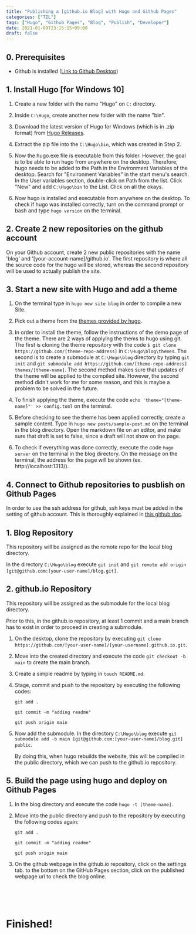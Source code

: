 ```yaml
---
title: "Publishing a [github.io Blog] with Hugo and Github Pages"
categories: ["TIL"]
tags: ["Hugo", "Github Pages", "Blog", "Publish", "Developer"]
date: 2021-01-09T23:15:15+09:00
draft: false
---
```

## **0. Prerequisites**
 * Github is installed ([Link to Github Desktop](https://desktop.github.com/))

## **1. Install Hugo [for Windows 10]**
  1. Create a new folder with the name "Hugo" on `C:` directory.

  2. Inside `C:\Hugo`, create another new folder with the name "bin".

  3. Download the latest version of Hugo for Windows (which is in .zip format) from [Hugo Releases](https://github.com/gohugoio/hugo/releases). 

  4. Extract the zip file into the `C:\Hugo\bin`, which was created in Step 2.

  5. Now the hugo.exe file is executable from this folder. However, the goal is to be able to run hugo from anywhere on the desktop. Therefore, hugo needs to be added to the Path in the Environment Variables of the desktop. 
  Search for "Environment Variables" in the start menu's search. In the User variables section, double-click on Path from the list. Click "New" and add `C:\Hugo\bin` to the List. Click on all the okays.

  6. Now hugo is installed and executable from anywhere on the desktop. To check if hugo was installed correctly, turn on the command prompt or bash and type `hugo version` on the terminal.

## **2. Create 2 new repositories on the github account**
  On your Github account, create 2 new public repositories with the name 'blog' and '[your-account-name]/github.io'.
  The first repository is where all the source code for the hugo will be stored, whereas the second repository will be used to actually publish the site.

## **3. Start a new site with Hugo and add a theme**
  1. On the terminal type in `hugo new site blog` in order to compile a new Site.

  2. Pick out a theme from the [themes provided by hugo](https://themes.gohugo.io/).

  3. In order to install the theme, follow the instructions of the demo page of the theme. There are 2 ways of applying the thems to hugo using git. The first is cloning the theme repository with the code `$ git clone https://github.com/[theme-repo-address]` in `C:\Hugo\blog\themes`. The second is to create a submodule at `C:\Hugo\blog` directory by typing `git init` and `git submodule add https://github.com/[theme-repo-address] themes/[theme-name]`. The second method makes sure that updates of the theme will be applied to the compiled site. However, the second method didn't work for me for some reason, and this is maybe a problem to be solved in the future.

  4. To finish applying the theme, execute the code `echo 'theme="[theme-name]"' >> config.toml` on the terminal.

  5. Before checking to see the theme has been applied correctly, create a sample content. Type in `hugo new posts/sample-post.md` on the terminal in the blog directory. Open the markdown file on an editor, and make sure that draft is set to false, since a draft will not show on the page.

  6. To check if everything was done correctly, execute the code `hugo server` on the terminal in the blog directory. On the message on the terminal, the address for the page will be shown (ex. http://localhost:1313/).

## **4. Connect to Github repositories to pusblish on Github Pages**
  In order to use the ssh address for github, ssh keys must be added in the setting of github account. This is thoroughly explained in [this github doc](https://docs.github.com/en/free-pro-team@latest/github/authenticating-to-github/generating-a-new-ssh-key-and-adding-it-to-the-ssh-agent).

  ## 1. Blog Repository
  This repository will be assigned as the remote repo for the local blog directory.
  
  In the directory `C:\Hugo\blog` execute `git init` and `git remote add origin [git@github.com:[your-user-name]/blog.git]`.

  ## 2. github.io Repository
  This repository will be assigned as the submodule for the local blog directory.

  Prior to this, in the github.io repository, at least 1 commit and a main branch has to exist in order to proceed in creating a submodule.

1. On the desktop, clone the repository by executing `git clone https://github.com/[your-user-name]/[your-username].github.io.git`.

2. Move into the created directory and execute the code `git checkout -b main` to create the main branch.

3. Create a simple readme by typing in `touch README.md`.

4. Stage, commit and push to the repository by executing the following codes:

    `git add .`

    `git commit -m "adding readme"`

    `git push origin main`

5. Now add the submodule. In the directory `C:\Hugo\blog` execute `git submodule add -b main [git@github.com:[your-user-name]/blog.git] public`.

    By doing this, when hugo rebuilds the website, this will be compiled in the public directory, which we can push to the github.io repository.

## **5. Build the page using hugo and deploy on Github Pages**

1. In the blog directory and execute the code `hugo -t [theme-name]`.

2. Move into the public directory and push to the repository by executing the following codes again:

    `git add .`

    `git commit -m "adding readme"`

    `git push origin main`
3. On the github webpage in the github.io repository, click on the settings tab. to the bottom on the GitHub Pages section, click on the published webpage url to check the blog online.

<br>
<br>
<br>

# **Finished!**